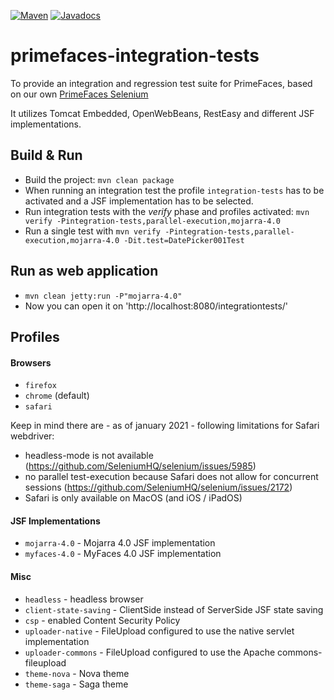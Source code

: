 [![Maven](https://img.shields.io/maven-central/v/org.primefaces/primefaces.svg)](https://repo.maven.apache.org/maven2/org/primefaces/primefaces-integration-tests/)
[![Javadocs](http://javadoc.io/badge/org.primefaces/primefaces-selenium.svg)](http://javadoc.io/doc/org.primefaces/primefaces-integration-tests)

# primefaces-integration-tests

To provide an integration and regression test suite for PrimeFaces, based on our own [PrimeFaces Selenium](https://github.com/primefaces/primefaces/tree/master/primefaces-selenium)

It utilizes Tomcat Embedded, OpenWebBeans, RestEasy and different JSF implementations.

## Build & Run

- Build the project: `mvn clean package`
- When running an integration test the profile `integration-tests` has to be activated and a JSF implementation has to be selected.
- Run integration tests with the _verify_ phase and profiles activated: `mvn verify -Pintegration-tests,parallel-execution,mojarra-4.0`
- Run a single test with `mvn verify -Pintegration-tests,parallel-execution,mojarra-4.0 -Dit.test=DatePicker001Test`

## Run as web application
- `mvn clean jetty:run -P"mojarra-4.0"`
- Now you can open it on 'http://localhost:8080/integrationtests/'

## Profiles

#### Browsers

  - `firefox`
  - `chrome` (default)
  - `safari`

Keep in mind there are - as of january 2021 - following limitations for Safari webdriver:
- headless-mode is not available (https://github.com/SeleniumHQ/selenium/issues/5985)
- no parallel test-execution because Safari does not allow for concurrent sessions (https://github.com/SeleniumHQ/selenium/issues/2172)
- Safari is only available on MacOS (and iOS / iPadOS)

#### JSF Implementations

  - `mojarra-4.0` - Mojarra 4.0 JSF implementation
  - `myfaces-4.0` - MyFaces 4.0 JSF implementation

#### Misc

  - `headless` - headless browser
  - `client-state-saving` - ClientSide instead of ServerSide JSF state saving
  - `csp` - enabled Content Security Policy
  - `uploader-native` - FileUpload configured to use the native servlet implementation
  - `uploader-commons` - FileUpload configured to use the Apache commons-fileupload
  - `theme-nova` - Nova theme
  - `theme-saga` - Saga theme
